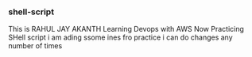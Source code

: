 ### shell-script
This is RAHUL JAY AKANTH Learning Devops with AWS
Now Practicing SHell script
i am ading ssome ines fro practice
i can do changes any number of times

